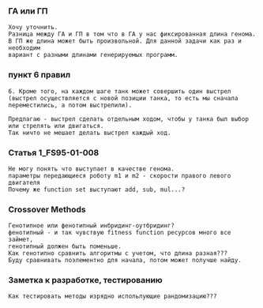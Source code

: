 ### ГА или ГП
    Хочу уточнить.
    Разница между ГА и ГП в том что в ГА у нас фиксированная длина генома.
    В ГП же длина может быть произвольной. Для данной задачи как раз и необходим 
    вариант с разными длинами генерируемых программ.

### пункт 6 правил
    6. Кроме того, на каждом шаге танк может совершить один выстрел
    (выстрел осуществляется с новой позиции танка, то есть мы сначала
    переместились, а потом выстрелили).

    Предлагаю - выстрел сделать отдельным ходом, чтобы у танка был выбор или стрелять или двигаться.
    Так ничто не мешает делать выстрел каждый ход.
    
### Статья 1_FS95-01-008
    Не могу понять что выступает в качестве генома.  
    параметры передающиеся роботу m1 и m2 - скорости правого левого двигателя 
    Почему же function set выступают add, sub, mul...?    
    
 ### Crossover Methods
    Генотипное или фенотипный инбридинг-оутбридинг?
    фенотипный - и так чувствую fitness function ресурсов много все займет,
    генотипный должен быть поменьше.
    Как генотипно сравнить алгоритмы с учетом, что длина разная???
    Буду сравнивать поэлементно для начала, потом может получше найду.    
    
### Заметка к разработке, тестированию
    Как тестировать методы изрядно испольлующие рандомизацию???
    
     
    





